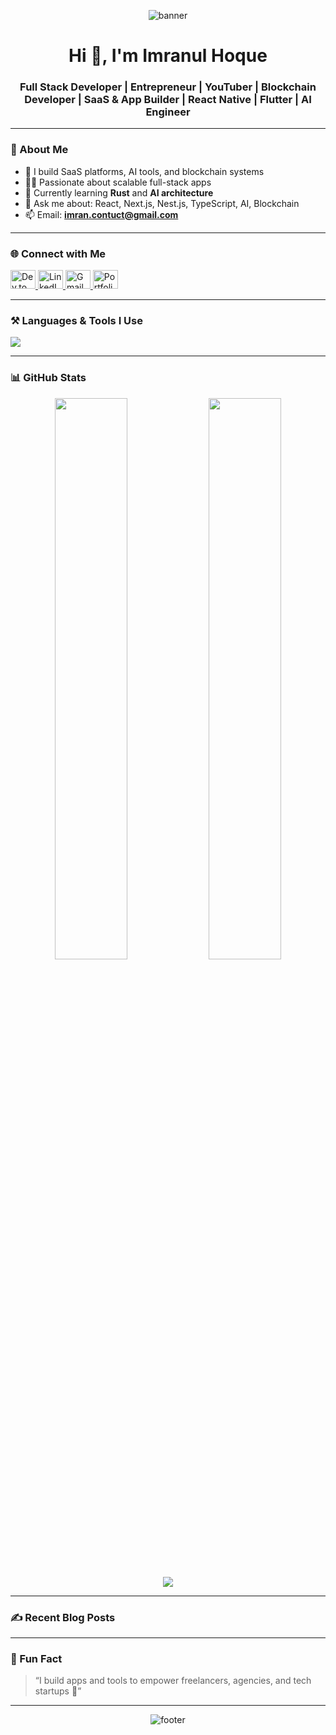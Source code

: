 <!-- Banner Image -->
<p align="center">
  <img src="https://source.unsplash.com/1600x400/?technology,programming,code" alt="banner" />
</p>

<h1 align="center">Hi 👋, I'm Imranul Hoque</h1>

<h3 align="center">
  Full Stack Developer | Entrepreneur | YouTuber | Blockchain Developer | SaaS & App Builder | React Native | Flutter | AI Engineer
</h3>

---

### 🧠 About Me

- 🧱 I build SaaS platforms, AI tools, and blockchain systems
- 🧑‍💻 Passionate about scalable full-stack apps
- 🚀 Currently learning **Rust** and **AI architecture**
- 💬 Ask me about: React, Next.js, Nest.js, TypeScript, AI, Blockchain
- 📫 Email: **imran.contuct@gmail.com**

---

### 🌐 Connect with Me

<p align="left">
  <a href="https://dev.to/imranul-hoque" target="_blank">
    <img src="https://img.icons8.com/fluency/48/dev.png" alt="Dev.to" height="30" width="40" />
  </a>
  <a href="https://linkedin.com/in/imranul-hoque" target="_blank">
    <img src="https://img.icons8.com/fluency/48/linkedin.png" alt="LinkedIn" height="30" width="40" />
  </a>
  <a href="mailto:imran.contuct@gmail.com">
    <img src="https://img.icons8.com/fluency/48/gmail-new.png" alt="Gmail" height="30" width="40" />
  </a>
  <a href="https://your-portfolio.com" target="_blank">
    <img src="https://img.icons8.com/fluency/48/domain.png" alt="Portfolio" height="30" width="40" />
  </a>
</p>

---

### ⚒️ Languages & Tools I Use

<p align="left">
  <img src="https://skillicons.dev/icons?i=nextjs,react,nestjs,nodejs,flutter,dart,ts,js,tailwind,graphql,prisma,mongodb,postgresql,docker,kubernetes,aws,git,linux" />
</p>

---

### 📊 GitHub Stats

<p align="center">
  <img width="48%" src="https://github-readme-stats.vercel.app/api?username=imranul-hoque&show_icons=true&theme=tokyonight" />
  <img width="48%" src="https://github-readme-stats.vercel.app/api/top-langs/?username=imranul-hoque&layout=compact&theme=tokyonight" />
</p>

<p align="center">
  <img src="https://github-readme-streak-stats.herokuapp.com?user=imranul-hoque&theme=tokyonight" />
</p>

---

### ✍️ Recent Blog Posts

<!-- BLOG-POST-LIST:START -->
<!-- BLOG-POST-LIST:END -->

---

### 🧩 Fun Fact

> “I build apps and tools to empower freelancers, agencies, and tech startups 🚀”

---

<p align="center">
  <img src="https://source.unsplash.com/1200x300/?ai,blockchain,developer" alt="footer" />
</p>
